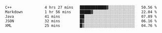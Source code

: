 <!--START_SECTION:waka-->

```txt
C++               4 hrs 27 mins   ████████████▓░░░░░░░░░░░░   50.56 %
Markdown          1 hr 56 mins    █████▓░░░░░░░░░░░░░░░░░░░   22.04 %
Java              41 mins         ██░░░░░░░░░░░░░░░░░░░░░░░   07.89 %
JSON              32 mins         █▓░░░░░░░░░░░░░░░░░░░░░░░   06.16 %
XML               25 mins         █▒░░░░░░░░░░░░░░░░░░░░░░░   04.76 %
```

<!--END_SECTION:waka-->
